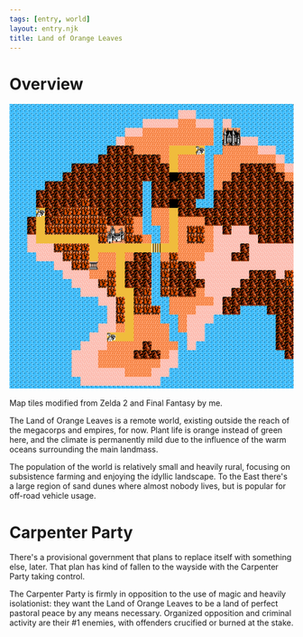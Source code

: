 ```yaml
--- 
tags: [entry, world]
layout: entry.njk 
title: Land of Orange Leaves
---
```

# Overview

![Map of The Land of Orange Leaves](/assets/img/map/lool-map.png)

<p class="caption">Map tiles modified from Zelda 2 and Final Fantasy by me.</p>

The Land of Orange Leaves is a remote world, existing outside the reach of the megacorps and empires, for now. Plant life is orange instead of green here, and the climate is permanently mild due to the influence of the warm oceans surrounding the main landmass.

The population of the world is relatively small and heavily rural, focusing on subsistence farming and enjoying the idyllic landscape. To the East there's a large region of sand dunes where almost nobody lives, but is popular for off-road vehicle usage.

# Carpenter Party

There's a provisional government that plans to replace itself with something else, later. That plan has kind of fallen to the wayside with the Carpenter Party taking control.

The Carpenter Party is firmly in opposition to the use of magic and heavily isolationist: they want the Land of Orange Leaves to be a land of perfect pastoral peace by any means necessary. Organized opposition and criminal activity are their #1 enemies, with offenders crucified or burned at the stake.